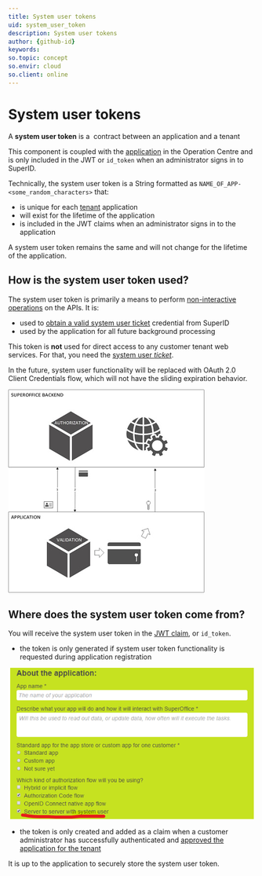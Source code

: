 ```yaml
---
title: System user tokens
uid: system_user_token
description: System user tokens
author: {github-id}
keywords:
so.topic: concept
so.envir: cloud
so.client: online
---
```


# System user tokens

A **system user token** is a  contract between an application and a tenant

This component is coupled with the [application][1] in the Operation Centre and is only included in the JWT or `id_token` when an administrator signs in to SuperID.

Technically, the system user token is a String formatted as `NAME_OF_APP-<some_random_characters>` that:

* is unique for each [tenant][2] application
* will exist for the lifetime of the application
* is included in the JWT claims when an administrator signs in to the application

A system user token remains the same and will not change for the lifetime of the application.

## How is the system user token used?

The system user token is primarily a means to perform [non-interactive operations][3] on the APIs. It is:

* used to [obtain a valid system user ticket][4] credential from SuperID
* used by the application for all future background processing

This token is **not** used for direct access to any customer tenant web services. For that, you need the [system user *ticket*][5].

In the future, system user functionality will be replaced with OAuth 2.0 Client Credentials flow, which will not have the sliding expiration behavior.

![Non-interactive token flow][img1]

## Where does the system user token come from?

You will receive the system user token in the [JWT claim][6], or `id_token`.

* the token is only generated if system user token functionality is requested during application registration

![imagecxe1.png][img2]

* the token is only created and added as a claim when a customer administrator has successfully authenticated and [approved the application for the tenant][7]

It is up to the application to securely store the system user token.

<!-- Referenced links -->
[1]: ../../../../../superoffice-docs/docs/apps/overview.md
[2]: ../../../../../superoffice-docs/docs/apps/tenant-status/index.md
[3]: system-user-flow.md
[4]: get-system-user-ticket.md
[5]: system-user-ticket.md
[6]: ../../tokens/superid-token.md
[7]: ../../../../../superoffice-docs/docs/apps/provisioning/get-consent.md

<!-- Referenced images -->
[img1]: media/non-interactive-token-flow.jpg
[img2]: media/imagecxe1.png
